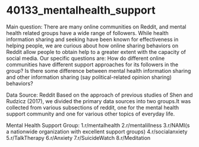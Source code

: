 # 40133_mentalhealth_support

Main question:
There are many online communities on Reddit, and mental health related groups have a wide range of followers. While health information sharing and seeking have been known for effectiveness in helping people, we are curious about how online sharing behaviors on Reddit allow people to obtain help to a greater extent with the capacity of social media. 
Our specific questions are: How do different online communities have different support approaches for its followers in the group? Is there some difference between mental health information sharing and other information sharing (say political-related opinion sharing) behaviors? 


Data Source: Reddit 
Based on the approach of previous studies of Shen and Rudzicz (2017), we divided the primary data sources into two groups.It was collected from various subsections of reddit, one for the mental health support community and one for various other topics of everyday life.


Mental Health Support Group:
1.r/mentalhealth
2.r/mentalillness
3.r/NAMI(s a nationwide organization with excellent support groups)
4.r/socialanxiety
5.r/TalkTherapy
6.r/Anxiety
7.r/SuicideWatch
8.r/Meditation
